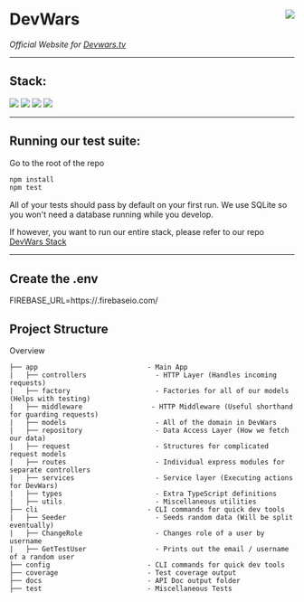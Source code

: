 # DevWars <img align="right" src="http://i.imgur.com/D9giOVL.png">

_Official Website for [Devwars.tv](http://devwars.tv/)_

---

## Stack:

[<img src="https://img.shields.io/badge/Express-brightgreen.svg">](https://expressjs.com/)
[<img src="https://img.shields.io/badge/Typescript-0076c6.svg">](https://www.typescriptlang.org/)
[<img src="https://img.shields.io/badge/TypeORM-red.svg">](http://typeorm.io/#/)
[<img src="https://img.shields.io/badge/MySQL-orange.svg">](https://www.mysql.com/)

---

## Running our test suite:

Go to the root of the repo

```bash
npm install
npm test
```

All of your tests should pass by default on your first run. We use SQLite so you won't need a database running while you develop.

If however, you want to run our entire stack, please refer to our repo [DevWars Stack](https://github.com/DevWars/devwars-stack)

---

## Create the .env

FIREBASE_URL=https://<Your Firebase ID>.firebaseio.com/

## Project Structure

Overview

    ├── app                           - Main App
    |   ├── controllers                 - HTTP Layer (Handles incoming requests)
    |   ├── factory                     - Factories for all of our models (Helps with testing)
    |   ├── middleware                 - HTTP Middleware (Useful shorthand for guarding requests)
    |   ├── models                      - All of the domain in DevWars
    |   ├── repository                  - Data Access Layer (How we fetch our data)
    |   ├── request                     - Structures for complicated request models
    |   ├── routes                      - Individual express modules for separate controllers
    |   ├── services                    - Service layer (Executing actions for DevWars)
    |   ├── types                       - Extra TypeScript definitions
    |   ├── utils                       - Miscellaneous utilities
    ├── cli                           - CLI commands for quick dev tools
    |   ├── Seeder                      - Seeds random data (Will be split eventually)
    |   ├── ChangeRole                  - Changes role of a user by username
    |   ├── GetTestUser                 - Prints out the email / username of a random user
    ├── config                        - CLI commands for quick dev tools
    ├── coverage                      - Test coverage output
    ├── docs                          - API Doc output folder
    ├── test                          - Miscellaneous Tests
